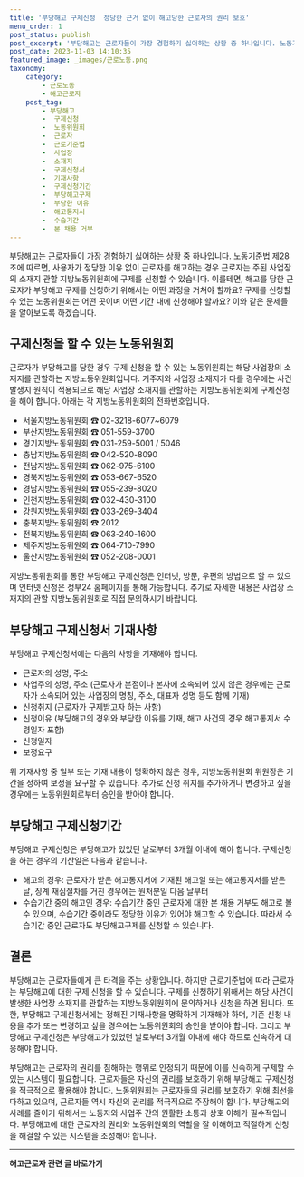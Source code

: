 ```yaml
---
title: '부당해고 구제신청  정당한 근거 없이 해고당한 근로자의 권리 보호'
menu_order: 1
post_status: publish
post_excerpt: '부당해고는 근로자들이 가장 경험하기 싫어하는 상황 중 하나입니다. 노동기준법 제28조에 따르면, 사용자가 정당한 이유 없이 근로자를 해고하는 경우 근로자는 주된 사업장의 소재지 관할 지방노동위원회에 구제를 신청할 수 있습니다. 이를테면, 해고를 당한 근로자가 부당해고 구제를 신청하기 위해서는 어떤 과정을 거쳐야 할까요  구제를 신청할 수 있는 노동위원회는 어떤 곳이며 어떤 기간 내에 신청해야 할까요  이와 같은 문제들을 알아보도록 하겠습니다.'
post_date: 2023-11-03 14:10:35
featured_image: _images/근로노동.png
taxonomy:
    category:
        - 근로노동
        - 해고근로자
    post_tag:
        - 부당해고
        -  구제신청
        -  노동위원회
        -  근로자
        -  근로기준법
        -  사업장
        -  소재지
        -  구제신청서
        -  기재사항
        -  구제신청기간
        -  부당해고구제
        -  부당한 이유
        -  해고통지서
        -  수습기간
        -  본 채용 거부
---
```



부당해고는 근로자들이 가장 경험하기 싫어하는 상황 중 하나입니다. 노동기준법 제28조에 따르면, 사용자가 정당한 이유 없이 근로자를 해고하는 경우 근로자는 주된 사업장의 소재지 관할 지방노동위원회에 구제를 신청할 수 있습니다. 이를테면, 해고를 당한 근로자가 부당해고 구제를 신청하기 위해서는 어떤 과정을 거쳐야 할까요? 구제를 신청할 수 있는 노동위원회는 어떤 곳이며 어떤 기간 내에 신청해야 할까요? 이와 같은 문제들을 알아보도록 하겠습니다.

## 구제신청을 할 수 있는 노동위원회

근로자가 부당해고를 당한 경우 구제 신청을 할 수 있는 노동위원회는 해당 사업장의 소재지를 관할하는 지방노동위원회입니다. 거주지와 사업장 소재지가 다를 경우에는 사건 발생지 원칙이 적용되므로 해당 사업장 소재지를 관할하는 지방노동위원회에 구제신청을 해야 합니다. 아래는 각 지방노동위원회의 전화번호입니다.

- 서울지방노동위원회 ☎ 02-3218-6077~6079
- 부산지방노동위원회 ☎ 051-559-3700
- 경기지방노동위원회 ☎ 031-259-5001 / 5046
- 충남지방노동위원회 ☎ 042-520-8090
- 전남지방노동위원회 ☎ 062-975-6100
- 경북지방노동위원회 ☎ 053-667-6520
- 경남지방노동위원회 ☎ 055-239-8020
- 인천지방노동위원회 ☎ 032-430-3100
- 강원지방노동위원회 ☎ 033-269-3404
- 충북지방노동위원회 ☎ 2012
- 전북지방노동위원회 ☎ 063-240-1600
- 제주지방노동위원회 ☎ 064-710-7990
- 울산지방노동위원회 ☎ 052-208-0001

지방노동위원회를 통한 부당해고 구제신청은 인터넷, 방문, 우편의 방법으로 할 수 있으며 인터넷 신청은 정부24 홈페이지를 통해 가능합니다. 추가로 자세한 내용은 사업장 소재지의 관할 지방노동위원회로 직접 문의하시기 바랍니다.

## 부당해고 구제신청서 기재사항

부당해고 구제신청서에는 다음의 사항을 기재해야 합니다.

- 근로자의 성명, 주소
- 사업주의 성명, 주소 (근로자가 본점이나 본사에 소속되어 있지 않은 경우에는 근로자가 소속되어 있는 사업장의 명칭, 주소, 대표자 성명 등도 함께 기재)
- 신청취지 (근로자가 구제받고자 하는 사항)
- 신청이유 (부당해고의 경위와 부당한 이유를 기재, 해고 사건의 경우 해고통지서 수령일자 포함)
- 신청일자
- 보정요구

위 기재사항 중 일부 또는 기재 내용이 명확하지 않은 경우, 지방노동위원회 위원장은 기간을 정하여 보정을 요구할 수 있습니다. 추가로 신청 취지를 추가하거나 변경하고 싶을 경우에는 노동위원회로부터 승인을 받아야 합니다.

## 부당해고 구제신청기간

부당해고 구제신청은 부당해고가 있었던 날로부터 3개월 이내에 해야 합니다. 구제신청을 하는 경우의 기산일은 다음과 같습니다.

- 해고의 경우: 근로자가 받은 해고통지서에 기재된 해고일 또는 해고통지서를 받은 날, 징계 재심절차를 거친 경우에는 원처분일 다음 날부터
- 수습기간 중의 해고인 경우: 수습기간 중인 근로자에 대한 본 채용 거부도 해고로 볼 수 있으며, 수습기간 중이라도 정당한 이유가 있어야 해고할 수 있습니다. 따라서 수습기간 중인 근로자도 부당해고구제를 신청할 수 있습니다.

## 결론

부당해고는 근로자들에게 큰 타격을 주는 상황입니다. 하지만 근로기준법에 따라 근로자는 부당해고에 대한 구제 신청을 할 수 있습니다. 구제를 신청하기 위해서는 해당 사건이 발생한 사업장 소재지를 관할하는 지방노동위원회에 문의하거나 신청을 하면 됩니다. 또한, 부당해고 구제신청서에는 정해진 기재사항을 명확하게 기재해야 하며, 기존 신청 내용을 추가 또는 변경하고 싶을 경우에는 노동위원회의 승인을 받아야 합니다. 그리고 부당해고 구제신청은 부당해고가 있었던 날로부터 3개월 이내에 해야 하므로 신속하게 대응해야 합니다.

부당해고는 근로자의 권리를 침해하는 행위로 인정되기 때문에 이를 신속하게 구제할 수 있는 시스템이 필요합니다. 근로자들은 자신의 권리를 보호하기 위해 부당해고 구제신청을 적극적으로 활용해야 합니다. 노동위원회는 근로자들의 권리를 보호하기 위해 최선을 다하고 있으며, 근로자들 역시 자신의 권리를 적극적으로 주장해야 합니다. 부당해고의 사례를 줄이기 위해서는 노동자와 사업주 간의 원활한 소통과 상호 이해가 필수적입니다. 부당해고에 대한 근로자의 권리와 노동위원회의 역할을 잘 이해하고 적절하게 신청을 해결할 수 있는 시스템을 조성해야 합니다.
<!-- wp:separator -->
<hr class="wp-block-separator has-alpha-channel-opacity"/>
<!-- /wp:separator -->

<!-- wp:group {"backgroundColor":"base","layout":{"type":"constrained"}} -->
<div class="wp-block-group has-base-background-color has-background"><!-- wp:paragraph {"align":"center","fontSize":"medium"} -->
<p class="has-text-align-center has-large-font-size"><strong>해고근로자 관련 글 바로가기</strong></p>
<!-- /wp:paragraph -->


<!-- wp:latest-posts
{"categories":[{"id":12660,"count":19,"description":"","link":"https://uknowlaw.com/category/%ed%95%b4%ea%b3%a0%ea%b7%bc%eb%a1%9c%ec%9e%90/","name":"해고근로자","slug":"해고근로자","taxonomy":"category","parent":0,"meta":[],"_links":{"self":[{"href":"https://uknowlaw.com/wp-json/wp/v2/categories/12660"}],"collection":[{"href":"https://uknowlaw.com/wp-json/wp/v2/categories"}],"about":[{"href":"https://uknowlaw.com/wp-json/wp/v2/taxonomies/category"}],"wp:post_type":[{"href":"https://uknowlaw.com/wp-json/wp/v2/posts?categories=12660"}],"curies":[{"name":"wp","href":"https://api.w.org/{rel}","templated":true}]}}],"postsToShow":100,"excerptLength":28,"postLayout":"grid","columns":2,"featuredImageAlign":"left","featuredImageSizeSlug":"large","fontSize":"small"} /--></div>
<!-- /wp:group -->